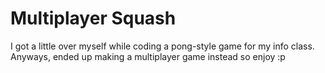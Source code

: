 # Multiplayer Squash

I got a little over myself while coding a pong-style game for my info class.
Anyways, ended up making a multiplayer game instead so enjoy :p
